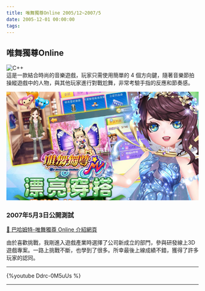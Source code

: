 ```yaml
---
title: 唯舞獨尊Online 2005/12~2007/5
date: 2005-12-01 00:00:00
tags:
---
```


## 唯舞獨尊Online
![C++](https://img.shields.io/badge/c++-%2300599C.svg?style=for-the-badge&logo=c%2B%2B&logoColor=white)  
這是一款結合時尚的音樂遊戲，玩家只需使用簡單的 4 個方向鍵，隨著音樂節拍操縱遊戲中的人物，與其他玩家進行對戰尬舞，非常考驗手指的反應和節奏感。

![唯舞獨尊Online](../images/we_online.jpeg)

<!-- more -->

### 2007年5月3日公開測試

[🔗 巴哈姆特-唯舞獨尊 Online 介紹網頁](https://acg.gamer.com.tw/acgDetail.php?s=10967)

由於喜歡挑戰，我剛進入遊戲產業時選擇了公司新成立的部門，參與研發線上3D遊戲專案。一路上挑戰不斷，也學到了很多。所幸最後上線成績不錯，獲得了許多玩家的認同。

---

{%youtube Ddrc-0M5uUs %}

---
